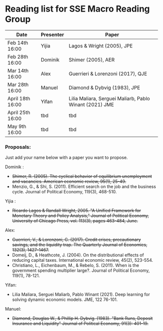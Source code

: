 # Reading list for SSE Macro Reading Group

| Date            | Presenter     | Paper |
| -------------   | ------------- | ------                            |
| Feb 14th 16:00  | Yijia         | Lagos & Wright (2005), JPE        |
| Feb 28th 16:00  | Dominik       | Shimer (2005), AER                |
| Mar 14th 16:00  | Alex          | Guerrieri & Lorenzoni (2017), QJE |
| Mar 28th 16:00  | Manuel         | Diamond & Dybvig (1983), JPE |
| April 18th 16:00 | Yifan    | Lilia Maliara, Serguei Maliarb, Pablo Winant (2021) JME   |
| April 25th 16:00 |    tbd         | tbd |
| May 9th 16:00 |tbd      |tbd |

### Proposals:
Just add your name below with a paper you want to propose.

Dominik : 
- ~~Shimer, R. (2005). The cyclical behavior of equilibrium unemployment and vacancies. American economic review, 95(1), 25-49.~~
- Menzio, G., & Shi, S. (2011). Efficient search on the job and the business cycle. Journal of Political Economy, 119(3), 468-510.

Yijia :
- ~~Ricardo Lagos & Randall Wright, 2005. "A Unified Framework for Monetary Theory and Policy Analysis," Journal of Political Economy, University of Chicago Press, vol. 113(3), pages 463-484, June.~~

Alex:
- ~~Guerrieri, V., & Lorenzoni, G. (2017). Credit crises, precautionary savings, and the liquidity trap. The Quarterly Journal of Economics, 132(3), 1427-1467.~~
- Domeij, D., & Heathcote, J. (2004). On the distributional effects of reducing capital taxes. International economic review, 45(2), 523-554.
- Christiano, L., Eichenbaum, M., & Rebelo, S. (2011). When is the government spending multiplier large?. Journal of Political Economy, 119(1), 78-121.

Yifan:
- Lilia Maliara, Serguei Maliarb, Pablo Winant (2021). Deep learning for solving dynamic economic models. JME, 122 76-101.

Manuel:
- ~~Diamond, Douglas W., & Phillip H. Dybvig. (1983). "Bank Runs, Deposit Insurance and Liquidity" Journal of Political Economy, 91(3): 401-19.~~
